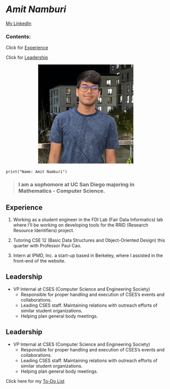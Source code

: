 # _**Amit Namburi**_

[My LinkedIn](https://www.linkedin.com/in/amit-namburi/)

### **Contents**:

Click for [Experience](#experience)

Click for [Leadership](#leadership)

<p align="center">
  <img src="screenshots/csesphoto.png" width="300">
</p>

```
print("Name: Amit Namburi")
```

> ### I am a sophomore at **UC San Diego** majoring in **Mathematics - Computer Science**.



## Experience
1. Working as a student engineer in the FDI Lab (Fair Data Informatics) lab where I'll be working on developing tools for the RRID (Research Resource Identifiers) project.

2. Tutoring CSE 12 (Basic Data Structures and Object-Oriented Design) this quarter with Professor Paul Cao.

3. Intern at IPMD, Inc. a start-up based in Berkeley, where I assisted in the front-end of the website.

## Leadership
* VP Internal at CSES (Computer Science and Engineering Society)
  * Responsible for proper handling and execution of CSES’s events and collaborations.
  * Leading CSES staff. Maintaining relations with outreach efforts of similar student organizations.
  * Helping plan general body meetings.



## Leadership

* VP Internal at CSES (Computer Science and Engineering Society)
     * Responsible for proper handling and execution of CSES’s events and collaborations.
     * Leading CSES staff. Maintaining relations with outreach efforts of similar student organizations. 
     * Helping plan general body meetings.


Click here for my [To-Do List](to-do.md)